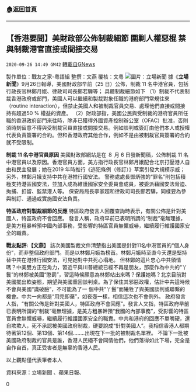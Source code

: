 ###  [:house:返回首頁](https://github.com/ourhimalayas/txt)
---

## 【香港要聞】美財政部公佈制裁細節 圍剿人權惡棍 禁與制裁港官直接或間接交易
`2020-09-26 14:49 GM42` [轉載自GNews](https://gnews.org/zh-hant/384711/)

製作單位：戰友之家-粵語組
整撰：文燕
覆核：文粵
![]()![](https://s3.amazonaws.com/gnews-media-offload/wp-content/uploads/2020/09/26144210/template-26_9LnHJ_1200x0_IGfNw_1200x0.png)圖片：立場新聞
據《**立場新聞**》9月26日報導，美國財政部早前（25 日）公佈，制裁 11 名中港官員，包括行政長官林鄭月娥、律政司司長鄭若驊等；
具體制裁細節如下
（1）制裁不代表制裁香港政府或部門，美國人可以繼續和製裁對象任職的港府部門常規往來（routine interaction），但禁止美國人和被制裁官員交易、處理他們直接或間接持有超過50 % 權益的資產。
（2）財政部指，美國公民與受制裁的港府官員所任職的香港政府部門來往時，除非已獲得外國資產控制辦公室（OFAC）批准，否則須時刻留意不得與受制裁官員直接或間接交易。例如談判或簽訂由他們本人或授權代表負責簽署的合約。但和香港政府其他合作，例如不是由被制裁官員簽署的合約就不受限制。

**制裁 11 名中港官員原因**
     美國財政部網站是在 ８ 月 6 日發新聞稿，公佈制裁 11 名中港官員以及原因。香港官員方面，美方指行政長官林鄭月娥配合北京打壓港人自由和民主發展；她在2019 年時推行《逃犯條例（修訂）》草案引發大規模示威；另外，林鄭月娥支持中共在港推行國安法。
警務處處長鄧炳強的“罪名”則包括積極支持港區國安法，並加入成為維護國家安全委員會成員，被委派藉國安法脅迫、拘捕、扣留、監禁港人等。
保安局局長李家超和律政司司長鄭若驊，同樣要為參與制訂、通過或實施國安法負責。

**特區政府對製裁細節的反應**
     特區政府發言人回覆查詢時表示，有關公佈是針對美國人，特區政府不會回應。
發言人稱，政府早前已表明所謂的“制裁”毫無理據，是美方粗暴幹預中國內部事務，受影響的特區官員無懼威嚇，繼續履行維護國家安全的職責。

**戰友點評:【文燕】**
     該次美國製裁文件清楚指出美國是針對11名中港官員的“個人身份”，而非整個政府部門。而是以林鄭月娥為榜首。林鄭月娥時至直今天還是堅持替中共在港推行國安法，可見她對中共死心塌地。
     但林鄭的這片忠心中共領情嗎？中美雙方正在角力，習近平與川普總統已經不再是朋友，那麼作為中共的“丫鬟”的林鄭被美國“懲罰”，習這時候願意為林鄭站出來嗎？保護她嗎？北京目前對美國擺出軟姿態，期望與美國重回談判桌。為了保住其邪惡政權，估計中共這時候不會與美國“識破臉”，不可能為了一 個中共“丫鬟”而犧牲了與美國談判或聯繫的機會。中共一向都是“用完即棄”，如夜壺一樣，相信這次也不會例外。
     政府發言人指，“有關公佈是針對美國人，特區政府不會回應”。發言人又指，特區政府早前已表明所謂的“制裁”毫無理據，是美方粗暴幹預“我國的內部事務”，受影響的特區官員會無懼威嚇，繼續履行維護國家安全的職責。中共和港府的回應不單嘴硬，還自欺欺人，死不承認被美國政府制裁，硬要說成“針對美國人”。我相信香港人都期待著第12個、第13個、第14個……..出現在下一批的被制裁名單裡。
     不論下一批被美國政府制裁的官員是誰，香港人民絕不會同情他們，他們落得如此下場，完全是自作自首，真正受害者是無辜的香港人民。

以上觀點僅代表筆者本人

資料來源：立場新聞 、蘋果日報、

0
